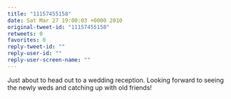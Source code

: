 ```yaml
---
title: "11157455158"
date: Sat Mar 27 19:00:03 +0000 2010
original-tweet-id: "11157455158"
retweets: 0
favorites: 0
reply-tweet-id: ""
reply-user-id: ""
reply-user-screen-name: ""
---
```

Just about to head out to a wedding reception. Looking forward to seeing the newly weds and catching up with old friends!
